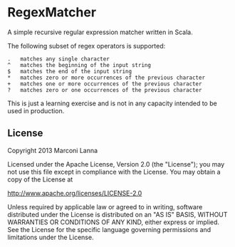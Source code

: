 RegexMatcher
============

A simple recursive regular expression matcher written in Scala.

The following subset of regex operators is supported:

	.   matches any single character
	^   matches the beginning of the input string
	$   matches the end of the input string
	*   matches zero or more occurrences of the previous character
	+   matches one or more occurrences of the previous character
	?   matches zero or one occurrences of the previous character

This is just a learning exercise and is not in any capacity intended to be used in production.

License
-------

Copyright 2013 Marconi Lanna

Licensed under the Apache License, Version 2.0 (the "License");
you may not use this file except in compliance with the License.
You may obtain a copy of the License at

   http://www.apache.org/licenses/LICENSE-2.0

Unless required by applicable law or agreed to in writing, software
distributed under the License is distributed on an "AS IS" BASIS,
WITHOUT WARRANTIES OR CONDITIONS OF ANY KIND, either express or implied.
See the License for the specific language governing permissions and
limitations under the License.
